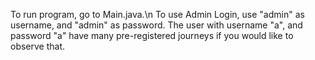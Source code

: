 To run program, go to Main.java.\n
To use Admin Login, use "admin" as username, and "admin" as password.
The user with username "a", and password "a" have many pre-registered journeys if you would like to observe that.